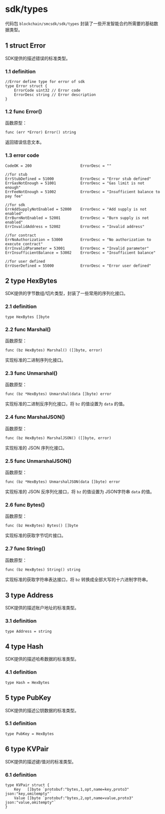 # sdk/types

代码包 `blockchain/smcsdk/sdk/types` 封装了一些开发智能合约所需要的基础数据类型。



## 1 struct Error

SDK提供的描述错误的标准类型。

### 1.1 definition

```
//Error define type for error of sdk
type Error struct {
	ErrorCode uint32 // Error code
	ErrorDesc string // Error description
}
```



### 1.2 func Error()

函数原型：

```
func (err *Error) Error() string
```

返回错误信息文本。



### 1.3 error code

```
CodeOK = 200                      ErrorDesc = ""

//for stub
ErrStubDefined = 51000            ErrorDesc = "Error stub defined"
ErrGasNotEnough = 51001			  ErrorDesc = "Gas limit is not enough"
ErrFeeNotEnough = 51002			  ErrorDesc = "Insufficient balance to pay fee"

//for sdk
ErrAddSupplyNotEnabled = 52000    ErrorDesc = "Add supply is not enabled"
ErrBurnNotEnabled = 52001         ErrorDesc = "Burn supply is not enabled"
ErrInvalidAddress = 52002         ErrorDesc = "Invalid address"

//for contract
ErrNoAuthorization = 53000        ErrorDesc = "No authorization to execute contract"
ErrInvalidParameter = 53001       ErrorDesc = "Invalid parameter"
ErrInsufficientBalance = 53002    ErrorDesc = "Insufficient balance"

//for user defined
ErrUserDefined = 55000            ErrorDesc = "Error user defined"
```



## 2 type HexBytes

SDK提供的字节数组/切片类型，封装了一些常用的序列化接口。

### 2.1 definition

```
type HexBytes []byte
```



### 2.2 func Marshal()

函数原型：

```
func (bz HexBytes) Marshal() ([]byte, error)
```

实现标准的二进制序列化接口。



### 2.3 func Unmarshal()

函数原型：

```
func (bz *HexBytes) Unmarshal(data []byte) error
```

实现标准的二进制反序列化接口，将 `bz` 的值设置为 `data` 的值。



### 2.4 func MarshalJSON()

函数原型：

```
func (bz HexBytes) MarshalJSON() ([]byte, error)
```

实现标准的 JSON 序列化接口。



### 2.5 func UnmarshalJSON()

函数原型：

```
func (bz *HexBytes) UnmarshalJSON(data []byte) error
```

实现标准的 JSON 反序列化接口，将 `bz` 的值设置为 JSON字符串 `data` 的值。



### 2.6 func Bytes()

函数原型：

```
func (bz HexBytes) Bytes() []byte
```

实现标准的获取字节切片接口。



### 2.7 func String()

函数原型：

```
func (bz HexBytes) String() string
```

实现标准的获取字符串表达接口，将 `bz` 转换成全部大写的十六进制字符串。



## 3 type Address

SDK提供的描述账户地址的标准类型。

### 3.1 definition

```
type Address = string
```



## 4 type Hash

SDK提供的描述哈希数据的标准类型。

### 4.1 definition

```
type Hash = HexBytes
```



## 5 type PubKey

SDK提供的描述公钥数据的标准类型。

### 5.1 definition

```
type PubKey = HexBytes
```



## 6 type KVPair

SDK提供的描述键/值对的标准类型。

### 6.1 definition

```
type KVPair struct {
	Key   []byte `protobuf:"bytes,1,opt,name=key,proto3" json:"key,omitempty"`
	Value []byte `protobuf:"bytes,2,opt,name=value,proto3" json:"value,omitempty"`
}
```
